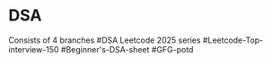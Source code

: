 # DSA

Consists of 4 branches
#DSA Leetcode 2025 series
#Leetcode-Top-interview-150
#Beginner's-DSA-sheet
#GFG-potd
